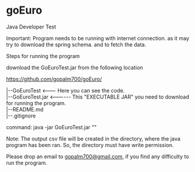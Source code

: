 # goEuro
Java Developer Test

Important:
Program needs to be running with internet connection. as it may try to download the spring schema. and to fetch the data.

Steps for running the program

download the GoEuroTest.jar from the following location

https://github.com/gopalm700/goEuro/

|--GoEuroTest <--- Here you can see the code.  
|--GoEuroTest.jar <------ This "EXECUTABLE JAR" you need to download for running the program.  
|--README.md  
|--.gitignore  

command: java -jar GoEuroTest.jar "<city name>"

Note: The output csv file will be created in the directory, where the java program has been ran. So, the directory must have write permission.

Please drop an email to gopalm700@gmail.com, if you find any difficulty to run the program.
